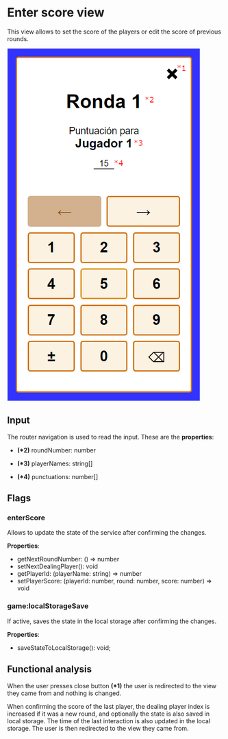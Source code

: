 # Enter score view

This view allows to set the score of the players or edit the score of previous rounds.

![enter score](./images/enter_score.png)

## Input

The router navigation is used to read the input. These are the **properties**:

- **(\*2)** roundNumber: number

- **(\*3)** playerNames: string[]

- **(\*4)** punctuations: number[]

## Flags

### enterScore

Allows to update the state of the service after confirming the changes.

**Properties**:

- getNextRoundNumber: () => number
- setNextDealingPlayer(): void
- getPlayerId: (playerName: string) => number
- setPlayerScore: (playerId: number, round: number, score: number) => void

### game:localStorageSave

If active, saves the state in the local storage after confirming the changes.

**Properties**:

- saveStateToLocalStorage(): void;

## Functional analysis

When the user presses close button **(\*1)** the user is redirected to the view they came from and nothing is changed.

When confirming the score of the last player, the dealing player index is increased if it was a new round, and optionally the state is also saved in local storage. The time of the last interaction is also updated in the local storage. The user is then redirected to the view they came from.
